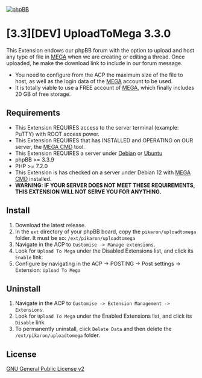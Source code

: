 [![phpBB](https://www.phpbb-es.com/foro/styles/flat-style/theme/images/logo_new_small.png)](https://www.phpbb-es.com/foro/viewtopic.php?t=44409)
# [3.3][DEV] UploadToMega 3.3.0
This Extension endows our phpBB forum with the option to upload and host any type of file in [MEGA](https://mega.nz) when we are creating or editing a thread. Once uploaded, he make the download link to include in our forum message.
* You need to configure from the ACP the maximum size of the file to host, as well as the login data of the [MEGA](https://mega.nz) account to be used.
* It is totally viable to use a FREE account of [MEGA](https://mega.nz), which finally includes 20 GB of free storage.

## Requirements
* This Extension REQUIRES access to the server terminal (example: PuTTY) with ROOT access power.
* This Extension REQUIRES that has INSTALLED and OPERATING on OUR server, the [MEGA CMD](https://mega.io/es/cmd#download) tool.
* This Extension REQUIRES a server under [Debian](https://www.debian.org/) or [Ubuntu](https://ubuntu.com/)
* phpBB >= 3.3.9
* PHP >= 7.2.0
* This Extension is has checked on a server under Debian 12 with [MEGA CMD](https://mega.io/es/cmd#download) installed.
* **WARNING: IF YOUR SERVER DOES NOT MEET THESE REQUIREMENTS, THIS EXTENSION WILL NOT SERVE YOU FOR ANYTHING.**

## Install
1. Download the latest release.
2. In the `ext` directory of your phpBB board, copy the `pikaron/uploadtomega` folder. It must be so: `/ext/pikaron/uploadtomega`
3. Navigate in the ACP to `Customise -> Manage extensions`.
4. Look for `Upload To Mega` under the Disabled Extensions list, and click its `Enable` link.
5. Configure by navigating in the ACP -> POSTING -> Post settings -> Extension: `Upload To Mega`

## Uninstall
1. Navigate in the ACP to `Customise -> Extension Management -> Extensions`.
2. Look for `Upload To Mega` under the Enabled Extensions list, and click its `Disable` link.
3. To permanently uninstall, click `Delete Data` and then delete the `/ext/pikaron/uploadtomega` folder.

## License
[GNU General Public License v2](http://opensource.org/licenses/GPL-2.0)